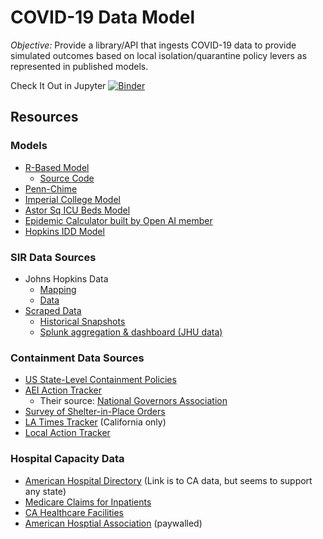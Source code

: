 # COVID-19 Data Model

*Objective:* Provide a library/API that ingests COVID-19 data to provide simulated outcomes based on local isolation/quarantine policy levers as represented in published models.

Check It Out in Jupyter
[![Binder](https://mybinder.org/badge_logo.svg)](https://mybinder.org/v2/gh/covid-projections/covid-data-model/master)


## Resources

### Models

* [R-Based Model](https://alhill.shinyapps.io/COVID19seir/)
  * [Source Code](https://github.com/alsnhll/SEIR_COVID19)
* [Penn-Chime](http://penn-chime.phl.io/)
* [Imperial College Model](https://www.imperial.ac.uk/media/imperial-college/medicine/sph/ide/gida-fellowships/Imperial-College-COVID19-NPI-modelling-16-03-2020.pdf)
* [Astor Sq ICU Beds Model](https://docs.google.com/spreadsheets/d/1DlC5kh9ve-Giv96XTnhCiB6vQAkQCjl5bDSjT68Q0FY/htmlview#)
* [Epidemic Calculator built by Open AI member](https://gabgoh.github.io/COVID/index.html)
* [Hopkins IDD Model](https://github.com/HopkinsIDD/COVIDScenarioPipeline)

### SIR Data Sources

* Johns Hopkins Data
  * [Mapping](https://systems.jhu.edu/research/public-health/ncov/)
  * [Data](https://github.com/CSSEGISandData/COVID-19)
* [Scraped Data](https://github.com/lazd/coronadatascraper)
  * [Historical Snapshots](https://github.com/lazd/coronadatascraper-cache)
  * [Splunk aggregation & dashboard (JHU data)](https://github.com/splunk/corona_virus)

### Containment Data Sources

* [US State-Level Containment Policies](https://www.multistate.us/pages/covid-19-policy-tracker)
* [AEI Action Tracker](https://www.aei.org/covid-2019-action-tracker/)
  * Their source: [National Governors Association](https://www.nga.org/coronavirus/#actions)
* [Survey of Shelter-in-Place Orders](https://www.kslaw.com/pages/covid-19-executive-orders)
* [LA Times Tracker](https://www.latimes.com/projects/california-coronavirus-cases-tracking-outbreak/) (California only)
* [Local Action Tracker](https://www.nlc.org/program-initiative/covid-19-local-action-tracker)

### Hospital Capacity Data

* [American Hospital Directory](https://www.ahd.com/states/hospital_CA.html) (Link is to CA data, but seems to support any state)
* [Medicare Claims for Inpatients](https://www.cms.gov/Research-Statistics-Data-and-Systems/Statistics-Trends-and-Reports/Hospital-Service-Area-File)
* [CA Healthcare Facilities](https://data.chhs.ca.gov/dataset/licensed-healthcare-facility-listing/resource/641c5557-7d65-4379-8fea-6b7dedbda40b?inner_span=True)
* [American Hosptial Association](https://www.ahadata.com/aha-hospital-statistics/) (paywalled)
